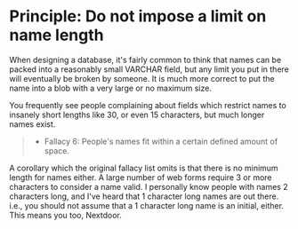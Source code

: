 # Principle: Do not impose a limit on name length

When designing a database, it's fairly common to think that names can be packed into a reasonably
small VARCHAR field, but any limit you put in there will eventually be broken by someone.
It is much more correct to put the name into a blob with a very large or no maximum size.

You frequently see people complaining about fields which restrict names to insanely short lengths
like 30, or even 15 characters, but much longer names exist.

> - Fallacy 6: People's names fit within a certain defined amount of space.

A corollary which the original fallacy list omits is that there is no minimum length for names
either. A large number of web forms require 3 or more characters to consider a name valid.
I personally know people with names 2 characters long, and I've heard that 1 character
long names are out there.
i.e., you should not assume that a 1 character long name is an initial, either.
This means you too, Nextdoor.
